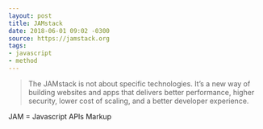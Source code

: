 ```yaml
---
layout: post
title: JAMstack
date: 2018-06-01 09:02 -0300
source: https://jamstack.org
tags:
- javascript
- method
---
```


> The JAMstack is not about specific technologies. It’s a new way of building websites and apps that delivers better performance, higher security, lower cost of scaling, and a better developer experience.

JAM = Javascript APIs Markup
